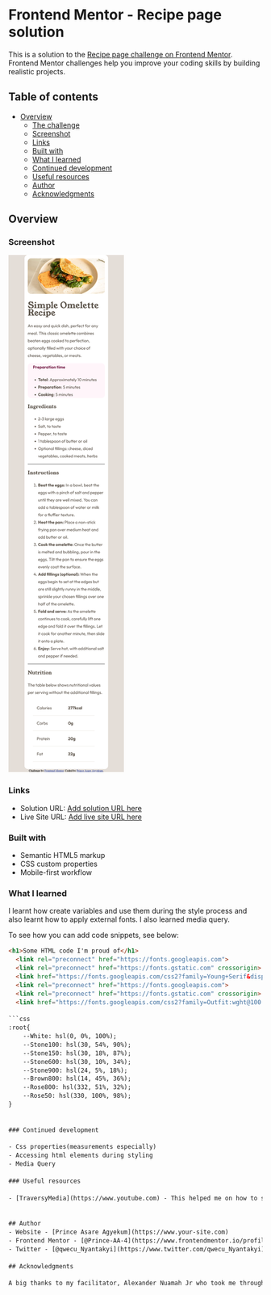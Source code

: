# Frontend Mentor - Recipe page solution

This is a solution to the [Recipe page challenge on Frontend Mentor](https://www.frontendmentor.io/challenges/recipe-page-KiTsR8QQKm). Frontend Mentor challenges help you improve your coding skills by building realistic projects. 

## Table of contents

- [Overview](#overview)
  - [The challenge](#the-challenge)
  - [Screenshot](#screenshot)
  - [Links](#links)
  - [Built with](#built-with)
  - [What I learned](#what-i-learned)
  - [Continued development](#continued-development)
  - [Useful resources](#useful-resources)
  - [Author](#author)
  - [Acknowledgments](#acknowledgments)

## Overview

### Screenshot

![](./assets/images/Screenshot%202025-05-23%20at%2014-39-23%20Frontend%20Mentor%20Recipe%20page.png)


### Links

- Solution URL: [Add solution URL here](https://github.com/Prince-AA-4/recipe-page-main.git)
- Live Site URL: [Add live site URL here](https://prince-omelette-recipe.netlify.app/)

### Built with

- Semantic HTML5 markup
- CSS custom properties
- Mobile-first workflow


### What I learned

I learnt how create variables and use them during the style process and also learnt how to apply external fonts. I also learned media query.

To see how you can add code snippets, see below:

```html
<h1>Some HTML code I'm proud of</h1>
  <link rel="preconnect" href="https://fonts.googleapis.com">
  <link rel="preconnect" href="https://fonts.gstatic.com" crossorigin>
  <link href="https://fonts.googleapis.com/css2?family=Young+Serif&display=swap" rel="stylesheet">
  <link rel="preconnect" href="https://fonts.googleapis.com">
  <link rel="preconnect" href="https://fonts.gstatic.com" crossorigin>
  <link href="https://fonts.googleapis.com/css2?family=Outfit:wght@100..900&display=swap" rel="stylesheet">

```css
:root{
    --White: hsl(0, 0%, 100%);
    --Stone100: hsl(30, 54%, 90%);
    --Stone150: hsl(30, 18%, 87%);
    --Stone600: hsl(30, 10%, 34%);
    --Stone900: hsl(24, 5%, 18%);
    --Brown800: hsl(14, 45%, 36%);
    --Rose800: hsl(332, 51%, 32%);
    --Rose50: hsl(330, 100%, 98%);
}


### Continued development

- Css properties(measurements especially)
- Accessing html elements during styling
- Media Query

### Useful resources

- [TraversyMedia](https://www.youtube.com) - This helped me on how to structure a webpage using semantic and non-semantic tags, creating easy access to html elements during the styling process


## Author
- Website - [Prince Asare Agyekum](https://www.your-site.com)
- Frontend Mentor - [@Prince-AA-4](https://www.frontendmentor.io/profile/Prince-AA-4)
- Twitter - [@qwecu_Nyantakyi](https://www.twitter.com/qwecu_Nyantakyi)

## Acknowledgments

A big thanks to my facilitator, Alexander Nuamah Jr who took me through similar designs which shaped my understanding of HTML and CSS. Another thanks to Youtube accounts like MoshHamadeni and Traversy Media. they have really helped me in this journey.

